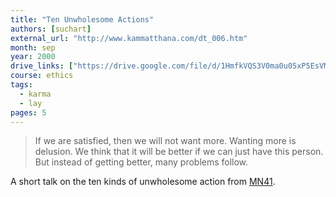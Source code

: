 ```yaml
---
title: "Ten Unwholesome Actions"
authors: [suchart]
external_url: "http://www.kammatthana.com/dt_006.htm"
month: sep
year: 2000
drive_links: ["https://drive.google.com/file/d/1HmfkVQS3V0ma0u05xP5EsVMcElbzluEz/view?usp=drivesdk"]
course: ethics
tags:
  - karma
  - lay
pages: 5
---
```


> If we are satisfied, then we will not want more. Wanting more is delusion. We think that it will be better if we can just have this person. But instead of getting better, many problems follow.

A short talk on the ten kinds of unwholesome action from [MN41](/content/canon/mn41).
